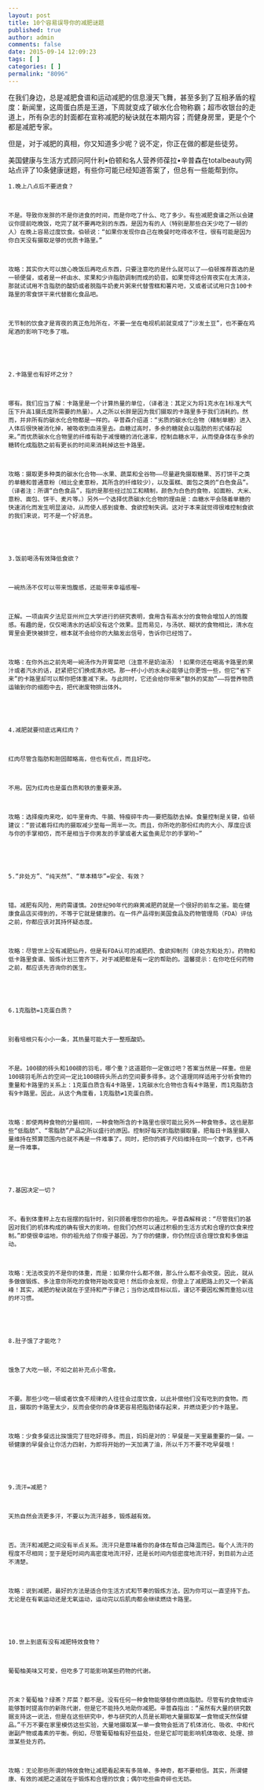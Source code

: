 ```yaml
---
layout: post
title: 10个容易误导你的减肥谜题
published: true
author: admin
comments: false
date: 2015-09-14 12:09:23
tags: [ ]
categories: [ ]
permalink: "8096"
---
```

在我们身边，总是减肥食谱和运动减肥的信息漫天飞舞，甚至多到了互相矛盾的程度：新闻里，这周蛋白质是王道，下周就变成了碳水化合物称霸；超市收银台的走道上，所有杂志的封面都在宣称减肥的秘诀就在本期内容；而健身房里，更是个个都是减肥专家。

但是，对于减肥的真相，你又知道多少呢？说不定，你正在做的都是些徒劳。

美国健康与生活方式顾问阿什利•伯顿和名人营养师葆拉•辛普森在totalbeauty网站点评了10条健康谜题，有些你可能已经知道答案了，但总有一些能帮到你。


  
    1.晚上八点后不要进食？
  
  
  
    不是。导致你发胖的不是你进食的时间，而是你吃了什么、吃了多少。有些减肥食谱之所以会建议你提前吃晚饭，吃完了就不要再吃别的东西，是因为有的人（特别是那些白天少吃了一顿的人）在晚上容易过度饮食。伯顿说：“如果你发现你自己在晚餐时吃得收不住，很有可能是因为你白天没有摄取足够的优质卡路里。”
  
  
  
    攻略：其实你大可以放心晚饭后再吃点东西，只要注意吃的是什么就可以了——伯顿推荐首选的是一顿便餐，或者是一杯由水、浆果和少许脂肪调制而成的奶昔。如果觉得这份宵夜实在太清淡，那就试试用不含脂肪的酸奶或者脱脂牛奶麦片粥来代替雪糕和薯片吧，又或者试试用只含100卡路里的零食饼干来代替膨化食品吧。
  
  
  
    无节制的饮食才是宵夜的真正危险所在，不要一坐在电视机前就变成了“沙发土豆”，也不要在鸡尾酒的影响下吃多了哦。
  



  
    2.卡路里也有好坏之分？
  
  
  
    哪有。我们应当了解：卡路里是一个计算热量的单位，（译者注：其定义为将1克水在1标准大气压下升高1摄氏度所需要的热量）。人之所以长胖是因为我们摄取的卡路里多于我们消耗的。然而，并非所有的碳水化合物都是一样的。辛普森介绍道：“劣质的碳水化合物（精制单糖）进入人体后很快被消化掉，被吸收到血液里去。血糖过高时，多余的糖就会以脂肪的形式储存起来。”而优质碳水化合物里的纤维有助于减慢糖的消化速率，控制血糖水平，从而使身体在多余的糖转化成脂肪之前有更长的时间来消耗掉这些卡路里。
  
  
  
    攻略：摄取更多种类的碳水化合物——水果、蔬菜和全谷物——尽量避免摄取糖果、苏打饼干之类的单糖和普通意粉（相比全麦意粉，其所含的纤维较少），以及蛋糕、面包之类的“白色食品”。（译者注：所谓“白色食品”，指的是那些经过加工和精制，颜色为白色的食物，如面粉、大米、意粉、面包、饼干、麦片等。）另外一个选择优质碳水化合物的理由是：血糖水平会随着单糖的快速消化而发生明显波动，从而使人感到疲惫、食欲控制失调。这对于本来就觉得很难控制食欲的我们来说，可不是一个好消息。
  



  
    3.饭前喝汤有效降低食欲？
  
  
  
    一碗热汤不仅可以带来饱腹感，还能带来幸福感喔~
  
  
  
    正解。一项由宾夕法尼亚州州立大学进行的研究表明，食用含有高水分的食物会增加人的饱腹感。有趣的是，仅仅喝清水的话却没有这个效果。显而易见，与汤状、糊状的食物相比，清水在胃里会更快被排空，根本就不会给你的大脑发出信号，告诉你已经饱了。
  
  
  
    攻略：在你外出之前先喝一碗汤作为开胃菜吧（注意不是奶油汤）！如果你还在喝高卡路里的果汁或者汽水的话，赶紧把它们换成清水吧。那一杯小小的水未必能够让你更饱一些，但它“省下来”的卡路里却可以帮你把体重减下来。与此同时，它还会给你带来“额外的奖励”——将营养物质运输到你的细胞中去，把代谢废物排出体外。
  



  
    4.减肥就要彻底远离红肉？
  
  
  
    红肉尽管含脂肪和胆固醇略高，但也有优点，而且好吃。
  
  
  
    不用。因为红肉也是蛋白质和铁的重要来源。
  
  
  
    攻略：选择瘦肉来吃，如牛里脊肉、牛腩、特瘦碎牛肉——要把脂肪去掉。食量控制是关键，伯顿建议：“尝试着将红肉的摄取减少至每一周半一次。而且，你所吃的那份红肉的大小、厚度应该与你的手掌相仿，而不是相当于你男友的手掌或者大鲨鱼奥尼尔的手掌哟~”
  



  
    5.“非处方”、“纯天然”、“草本精华”=安全、有效？
  
  
  
    错。减肥有风险，用药需谨慎。20世纪90年代的麻黄减肥药就是一个很好的前车之鉴。能在健康食品店买得到的，不等于它就是健康的。在一件产品得到美国食品及药物管理局（FDA）评估之前，你都应该对其持怀疑态度。
  
  
  
    攻略：尽管世上没有减肥仙丹，但是有FDA认可的减肥药、食欲抑制剂（非处方和处方）。药物和低卡路里食谱、锻炼计划三管齐下，对于减肥都是有一定的帮助的。温馨提示：在你吃任何药物之前，都应该先咨询你的医生。
  



  
    6.1克脂肪=1克蛋白质？
  
  
  
    别看培根只有小小一条，其热量可能大于一整瓶酸奶。
  
  
  
    不是。100磅的砖头和100磅的羽毛，哪个重？这道题你一定做过吧？答案当然是一样重。但是100磅羽毛所占的空间一定比100磅砖头所占的空间要多得多。这个道理同样适用于分析食物的重量和卡路里的关系上：1克蛋白质含有4卡路里，1克碳水化合物也含有4卡路里，而1克脂肪含有9卡路里。因此，从这个角度看，1克脂肪≠1克蛋白质。
  
  
  
    攻略：即使两种食物的分量相同，一种食物所含的卡路里也很可能比另外一种食物多。这也是那些“低脂肪”、“零脂肪”产品之所以盛行的原因。控制好每天的脂肪摄取量，把每日卡路里摄入量维持在预算范围内也就不再是一件难事了。同时，把你的裤子尺码维持在同一个数字，也不再是一件难事。
  



  
    7.基因决定一切？
  
  
  
    不。看到体重秤上左右摇摆的指针时，别只顾着埋怨你的祖先。辛普森解释说：“尽管我们的基因对我们的机体构成的确有很大的影响，但我们仍然可以通过积极的生活方式和合理的饮食来控制。”即使很幸运地，你的祖先给了你瘦子基因，为了你的健康，你仍然应该合理饮食和多做运动。
  
  
  
    攻略：无法改变的不是你的体重，而是：如果你什么都不做，那么什么都不会改变。因此，就从多做做锻炼、多注意你所吃的食物开始改变吧！然后你会发现，你登上了减肥路上的又一个新高峰！其实，减肥的秘诀就在于坚持和严于律己；当你达成目标以后，谨记不要因松懈而重拾以往的坏习惯。
  



  
    8.肚子饿了才能吃？
  
  
  
    饿急了大吃一顿，不如之前补充点小零食。
  
  
  
    不要。那些少吃一顿或者饮食不规律的人往往会过度饮食，以此补偿他们没有吃到的食物。而且，摄取的卡路里太少，反而会使你的身体更容易把脂肪储存起来，并燃烧更少的卡路里。
  
  
  
    攻略：少食多餐远比挨饿完了狂吃好得多。而且，妈妈是对的：早餐是一天里最重要的一餐。一顿健康的早餐会让你活力四射，为即将开始的一天加满了油，所以千万不要不吃早餐哦！
  



  
    9.流汗=减肥？
  
  
  
    天热自然会流更多汗，不要以为流汗越多，锻炼越有效。
  
  
  
    否。流汗和减肥之间没有半点关系。流汗只是意味着你的身体在帮自己降温而已。每个人流汗的程度不尽相同；至于是短时间内高密度地流汗好，还是长时间内低密度地流汗好，到目前为止还不清楚。
  
  
  
    攻略：说到减肥，最好的方法是适合你生活方式和节奏的锻炼方法，因为你可以一直坚持下去。无论是在有氧运动还是无氧运动，运动完以后肌肉都会继续燃烧卡路里。
  



  
    10.世上到底有没有减肥特效食物？
  
  
  
    葡萄柚美味又可爱，但吃多了可能影响某些药物的代谢。
  
  
  
    芥末？葡萄柚？绿茶？芹菜？都不是。没有任何一种食物能够替你燃烧脂肪。尽管有的食物或许能够暂时提高你的新陈代谢，但是它不能持久地助你减肥。辛普森指出：“虽然有大量的研究数据支持这一说法，但是在这些研究中，参与研究的人员是长期地大量摄取某一食物或天然保健品。”千万不要在家里模仿这些实验，大量地摄取某一单一食物会抵消了机体消化、吸收、中和代谢副产物或毒素的平衡。例如，尽管葡萄柚有好些益处，但是它却可能影响机体吸收、处理、排泄某些处方药。
  
  
  
    攻略：无论那些所谓的特效食物让减肥看起来有多简单、多神奇，都不要相信。其实，所谓健康、有效的减肥之道就在于锻炼和合理的饮食；偶尔吃些曲奇碎也无妨。
  
